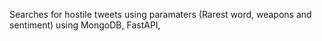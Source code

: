 Searches for hostile tweets using paramaters (Rarest word, weapons and sentiment) using MongoDB, FastAPI, 